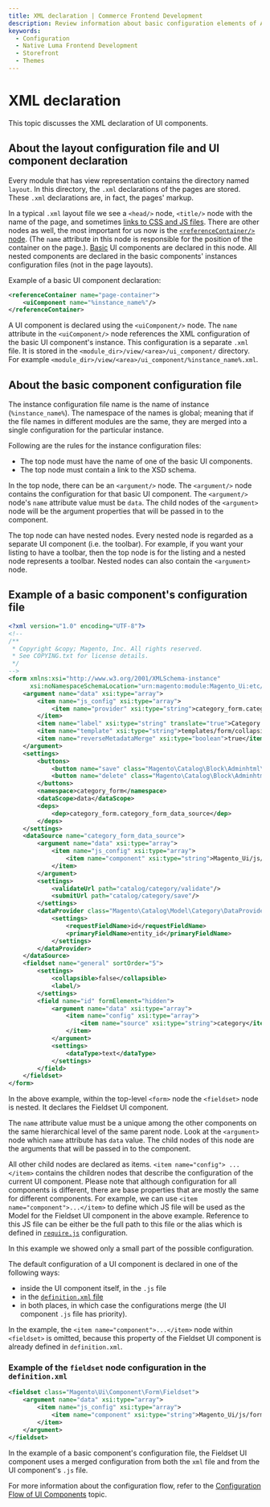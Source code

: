 ```yaml
---
title: XML declaration | Commerce Frontend Development
description: Review information about basic configuration elements of Adobe Commerce and Magento Open Source UI components.
keywords:
  - Configuration
  - Native Luma Frontend Development
  - Storefront
  - Themes
---
```


# XML declaration

This topic discusses the XML declaration of UI components.

## About the layout configuration file and UI component declaration

Every module that has view representation contains the directory named `layout`. In this directory, the `.xml` declarations of the pages are stored. These `.xml` declarations are, in fact, the pages' markup.

In a typical `.xml` layout file we see a `<head/>` node, `<title/>` node with the name of the page, and sometimes [links to CSS and JS files](../../guide/layouts/xml-manage.md#include-static-resources-javascript-css-fonts). There are other nodes as well, the most important for us now is the [`<referenceContainer/>` node](../../guide/layouts/xml-instructions.md#referenceblock-and-referencecontainer). (The `name` attribute in this node is responsible for the position of the container on the page.). [Basic](../index.md#general-structure) UI components are declared in this node. All nested components are declared in the basic components' instances configuration files (not in the page layouts).

Example of a basic UI component declaration:

```xml
<referenceContainer name="page-container">
    <uiComponent name="%instance_name%"/>
</referenceContainer>
```

A UI component is declared using the `<uiComponent/>` node. The `name` attribute in the `<uiComponent/>` node references the XML configuration of the basic UI component's instance. This configuration is a separate `.xml` file. It is stored in the `<module_dir>/view/<area>/ui_component/` directory. For example `<module_dir>/view/<area>/ui_component/%instance_name%.xml`.

## About the basic component configuration file

The instance configuration file name is the name of instance (`%instance_name%`). The namespace of the names is global; meaning that if the file names in different modules are the same, they are merged into a single configuration for the particular instance.

Following are the rules for the instance configuration files:

*  The top node must have the name of one of the basic UI components. <!-- need to mention or link what components -->
*  The top node must contain a link to the XSD schema.

In the top node, there can be an `<argument/>` node. The `<argument/>` node contains the configuration for that basic UI component. The `<argument/>` node's `name` attribute value must be `data`. The child nodes of the `<argument>` node will be the argument properties that will be passed in to the component.

The top node can have nested nodes. Every nested node is regarded as a separate UI component (i.e. the toolbar). For example, if you want your listing to have a toolbar, then the top node is for the listing and a nested node represents a toolbar. Nested nodes can also contain the `<argument>` node.

## Example of a basic component's configuration file

```xml
<?xml version="1.0" encoding="UTF-8"?>
<!--
/**
 * Copyright &copy; Magento, Inc. All rights reserved.
 * See COPYING.txt for license details.
 */
-->
<form xmlns:xsi="http://www.w3.org/2001/XMLSchema-instance"
      xsi:noNamespaceSchemaLocation="urn:magento:module:Magento_Ui:etc/ui_configuration.xsd">
    <argument name="data" xsi:type="array">
        <item name="js_config" xsi:type="array">
            <item name="provider" xsi:type="string">category_form.category_form_data_source</item>
        </item>
        <item name="label" xsi:type="string" translate="true">Category Information</item>
        <item name="template" xsi:type="string">templates/form/collapsible</item>
        <item name="reverseMetadataMerge" xsi:type="boolean">true</item>
    </argument>
    <settings>
        <buttons>
            <button name="save" class="Magento\Catalog\Block\Adminhtml\Category\Edit\SaveButton"/>
            <button name="delete" class="Magento\Catalog\Block\Adminhtml\Category\Edit\DeleteButton"/>
        </buttons>
        <namespace>category_form</namespace>
        <dataScope>data</dataScope>
        <deps>
            <dep>category_form.category_form_data_source</dep>
        </deps>
    </settings>
    <dataSource name="category_form_data_source">
        <argument name="data" xsi:type="array">
            <item name="js_config" xsi:type="array">
                <item name="component" xsi:type="string">Magento_Ui/js/form/provider</item>
            </item>
        </argument>
        <settings>
            <validateUrl path="catalog/category/validate"/>
            <submitUrl path="catalog/category/save"/>
        </settings>
        <dataProvider class="Magento\Catalog\Model\Category\DataProvider" name="category_form_data_source">
            <settings>
                <requestFieldName>id</requestFieldName>
                <primaryFieldName>entity_id</primaryFieldName>
            </settings>
        </dataProvider>
    </dataSource>
    <fieldset name="general" sortOrder="5">
        <settings>
            <collapsible>false</collapsible>
            <label/>
        </settings>
        <field name="id" formElement="hidden">
            <argument name="data" xsi:type="array">
                <item name="config" xsi:type="array">
                    <item name="source" xsi:type="string">category</item>
                </item>
            </argument>
            <settings>
                <dataType>text</dataType>
            </settings>
        </field>
    </fieldset>
</form>
```

In the above example, within the top-level `<form>` node the `<fieldset>` node is nested. It declares the Fieldset UI component.

The `name` attribute value must be a unique among the other components on the same hierarchical level of the same parent node. Look at the `<argument>` node which `name` attribute has `data` value. The child nodes of this node are the arguments that will be passed in to the component.

All other child nodes are declared as items. `<item name="config"> ...</item>` contains the children nodes that describe the configuration of the current UI component. Please note that although configuration for all components is different, there are base properties that are mostly the same for different components. For example, we can use `<item name="component">...</item>` to define which JS file will be used as the Model for the Fieldset UI component in the above example. Reference to this JS file can be either be the full path to this file or the alias which is defined in [`require.js`](../../javascript/requirejs.md) configuration.

In this example we showed only a small part of the possible configuration.

The default configuration of a UI component is declared in one of the following ways:

*  inside the UI component itself, in the `.js` file
*  in the [`definition.xml` file](https://github.com/magento/magento2/blob/2.4/app/code/Magento/Ui/view/base/ui_component/etc/definition.xml)
*  in both places, in which case the configurations merge (the UI component `.js` file has priority).

In the example, the `<item name="component">...</item>` node within `<fieldset>` is omitted, because this property of the Fieldset UI component is already defined in `definition.xml`.

### Example of the `fieldset` node configuration in the `definition.xml`

```xml
<fieldset class="Magento\Ui\Component\Form\Fieldset">
    <argument name="data" xsi:type="array">
        <item name="js_config" xsi:type="array">
            <item name="component" xsi:type="string">Magento_Ui/js/form/components/fieldset</item>
        </item>
    </argument>
</fieldset>
```

In the example of a basic component's configuration file, the Fieldset UI component uses a merged configuration from both the `xml` file and from the UI component's `.js` file.

For more information about the configuration flow, refer to  the [Configuration Flow of UI Components](configuration-flow.md) topic.
